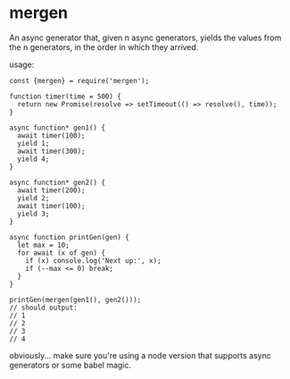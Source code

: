# mergen

An async generator that, given n async generators, yields the values from the n generators, in the order in which they arrived.

usage:

```
const {mergen} = require('mergen');

function timer(time = 500) {
  return new Promise(resolve => setTimeout(() => resolve(), time));
}

async function* gen1() {
  await timer(100);
  yield 1;
  await timer(300);
  yield 4;
}

async function* gen2() {
  await timer(200);
  yield 2;
  await timer(100);
  yield 3;
}

async function printGen(gen) {
  let max = 10;
  for await (x of gen) {
    if (x) console.log('Next up:', x);
    if (--max <= 0) break;
  }
}

printGen(mergen(gen1(), gen2()));
// should output:
// 1
// 2
// 3
// 4
```

obviously... make sure you're using a node version that supports async generators or some babel magic.
